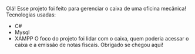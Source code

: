 Olá!
Esse projeto foi feito para gerenciar o caixa de uma oficina mecânica!
Tecnologias usadas:
  - C#
  - Mysql
  - XAMPP
O foco do projeto foi lidar com o caixa, quem poderia acessar o caixa e a emissão de notas fiscais.
Obrigado se chegou aqui! 
